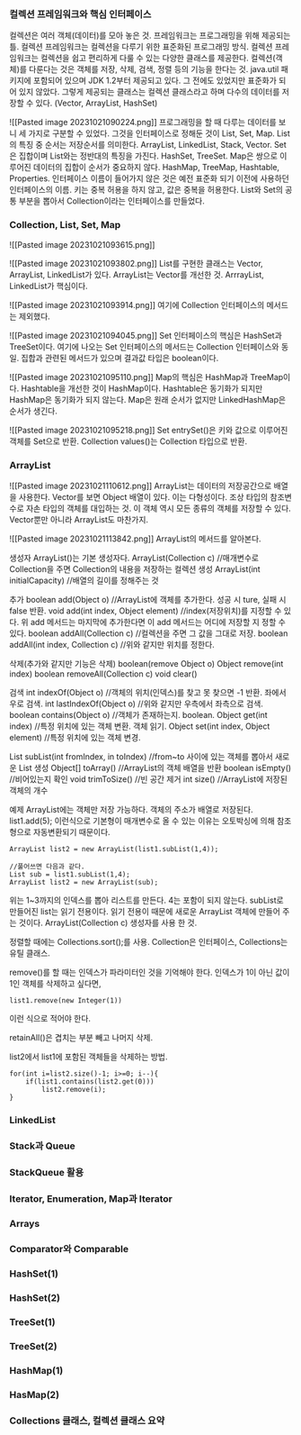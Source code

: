 ### 컬렉션 프레임워크와 핵심 인터페이스

컬렉션은 여러 객체(데이터)를 모아 놓은 것.
프레임워크는 프로그래밍을 위해 제공되는 틀.
컬렉션 프레임워크는 컬렉션을 다루기 위한 표준화된 프로그래밍 방식.
컬렉션 프레임워크는 컬렉션을 쉽고 편리하게 다룰 수 있는 다양한 클래스를 제공한다.
컬렉션(객체)를 다룬다는 것은 객체를 저장, 삭제, 검색, 정렬 등의 기능을 한다는 것.
java.util 패키지에 포함되어 있으며 JDK 1.2부터 제공되고 있다. 그 전에도 있었지만 표준화가 되어 있지 않았다. 
그렇게 제공되는 클래스는 컬렉션 클래스라고 하며 다수의 데이터를 저장할 수 있다. (Vector, ArrayList, HashSet)

![[Pasted image 20231021090224.png]]
프로그래밍을 할 때 다루는 데이터를 보니 세 가지로 구분할 수 있었다. 그것을 인터페이스로 정해둔 것이 List, Set, Map.
List의 특징 중 순서는 저장순서를 의미한다. ArrayList, LinkedList, Stack, Vector.
Set은 집합이며 List와는 정반대의 특징을 가진다. HashSet, TreeSet.
Map은 쌍으로 이루어진 데이터의 집합이 순서가 중요하지 않다. HashMap, TreeMap, Hashtable, Properties. 인터페이스 이름이 들어가지 않은 것은 예전 표준화 되기 이전에 사용하던 인터페이스의 이름. 
키는 중복 허용을 하지 않고, 값은 중복을 허용한다.
List와 Set의 공통 부분을 뽑아서 Collection이라는 인터페이스를 만들었다.

### Collection, List, Set, Map
![[Pasted image 20231021093615.png]]

![[Pasted image 20231021093802.png]]
List를 구현한 클래스는 Vector, ArrayList, LinkedList가 있다.
ArrayList는 Vector를 개선한 것. ArrrayList, LinkedList가 핵심이다. 

![[Pasted image 20231021093914.png]]
여기에 Collection 인터페이스의 메서드는 제외했다.

![[Pasted image 20231021094045.png]]
Set 인터페이스의 핵심은 HashSet과 TreeSet이다.
여기에 나오는 Set 인터페이스의 메서드는 Collection 인터페이스와 동일.
집합과 관련된 메서드가 있으며 결과값 타입은 boolean이다. 

![[Pasted image 20231021095110.png]]
Map의 핵심은 HashMap과 TreeMap이다. 
Hashtable을 개선한 것이 HashMap이다.
Hashtable은 동기화가 되지만 HashMap은 동기화가 되지 않는다. 
Map은 원래 순서가 없지만 LinkedHashMap은 순서가 생긴다.

![[Pasted image 20231021095218.png]]
Set entrySet()은 키와 값으로 이루어진 객체를 Set으로 반환.
Collection values()는 Collection 타입으로 반환. 

### ArrayList

![[Pasted image 20231021110612.png]]
ArrayList는 데이터의 저장공간으로 배열을 사용한다. 
Vector를 보면 Object 배열이 있다. 이는 다형성이다.
조상 타입의 참조변수로 자손 타입의 객체를 대입하는 것.
이 객체 역시 모든 종류의 객체를 저장할 수 있다.
Vector뿐만 아니라 ArrayList도 마찬가지.

![[Pasted image 20231021113842.png]]
ArrayList의 메서드를 알아본다.

생성자
ArrayList()는 기본 생성자다. 
ArrayList(Collection c)  //매개변수로 Collection을 주면 Collection의 내용을 저장하는 컬렉션 생성
ArrayList(int initialCapacity)  //배열의 길이를 정해주는 것

추가
boolean add(Object o)  //ArrayList에 객체를 추가한다. 성공 시 ture, 실패 시 false 반환.
void add(int index, Object element)  //index(저장위치)를 지정할 수 있다. 위 add 메서드는 마지막에 추가한다면 이 add 메서드는 어디에 저장할 지 정할 수 있다.
boolean addAll(Collection c)  //컬렉션을 주면 그 값을 그대로 저장. 
boolean addAll(int index, Collection c)  //위와 같지만 위치를 정한다.

삭제(추가와 같지만 기능은 삭제)
boolean(remove Object o)
Object remove(int index)
boolean removeAll(Collection c)
void clear()

검색
int indexOf(Object o)  //객체의 위치(인덱스)를 찾고 못 찾으면 -1 반환. 좌에서 우로 검색.
int lastIndexOf(Object o)  //위와 같지만 우측에서 좌측으로 검색.
boolean contains(Object o)  //객체가 존재하는지. boolean.
Object get(int index)  //특정 위치에 있는 객체 변환. 객체 읽기.
Object set(int index, Object element)  //특정 위치에 있는 객체 변경.

List subList(int fromIndex, in toIndex)  //from~to 사이에 있는 객체를 뽑아서 새로운 List 생성
Object[] toArray()  //ArrayList의 객체 배열을 반환
boolean isEmpty()  //비어있는지 확인
void trimToSize()  //빈 공간 제거
int size()  //ArrayList에 저장된 객체의 개수

예제
ArrayList에는 객체만 저장 가능하다. 객체의 주소가 배열로 저장된다.
list1.add(5); 이런식으로 기본형이 매개변수로 올 수 있는 이유는 오토박싱에 의해 참조형으로 자동변환되기 때문이다. 

```
ArrayList list2 = new ArrayList(list1.subList(1,4));

//풀어쓰면 다음과 같다.
List sub = list1.subList(1,4);
ArrayList list2 = new ArrayList(sub);
```
위는 1~3까지의 인덱스를 뽑아 리스트를 만든다. 4는 포함이 되지 않는다. 
subList로 만들어진 list는 읽기 전용이다. 읽기 전용이 때문에 새로운 ArrayList 객체에 만들어 주는 것이다. ArrayList(Collection c) 생성자를 사용 한 것.

정렬할 때에는 Collections.sort();를 사용. Collection은 인터페이스, Collections는 유틸 클래스. 

remove()를 할 때는 인덱스가 파라미터인 것을 기억해야 한다. 
인덱스가 1이 아닌 값이 1인 객체를 삭제하고 싶다면,
```
list1.remove(new Integer(1))
```
이런 식으로 적어야 한다.

retainAll()은 겹치는 부분 빼고 나머지 삭제.

list2에서 list1에 포함된 객체들을 삭제하는 방법.
```
for(int i=list2.size()-1; i>=0; i--){
	if(list1.contains(list2.get(0)))
		list2.remove(i);
}
```



### LinkedList

### Stack과 Queue

### StackQueue 활용

### Iterator, Enumeration, Map과 Iterator

### Arrays

### Comparator와 Comparable

### HashSet(1)

### HashSet(2)

### TreeSet(1)

### TreeSet(2)

### HashMap(1)

### HasMap(2)

### Collections 클래스, 컬렉션 클래스 요약
